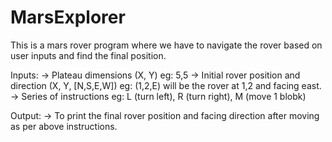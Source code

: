 # MarsExplorer

This is a mars rover program where we have to navigate the rover based on user inputs and find the final position.

Inputs:
-> Plateau dimensions (X, Y) 
      eg: 5,5
-> Initial rover position and direction (X, Y, [N,S,E,W]) 
      eg: (1,2,E) will be the rover at 1,2 and facing east.
-> Series of instructions 
      eg: L (turn left), R (turn right), M (move 1 blobk)

Output:
-> To print the final rover position and facing direction after moving as per above instructions.
